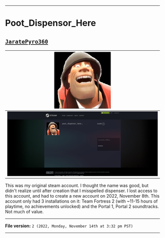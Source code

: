 
***

# Poot_Dispensor_Here

## [`JaratePyro360`](https://steamcommunity.com/id/jaratepyro360/)

| ![/Steam/OldAccount/Poot_Dispensor_Here/ProfilePicture/JPG/27cc27cbe69b130d66c21da480d11efe99fcce91_full.jp](/Steam/OldAccount/Poot_Dispensor_Here/ProfilePicture/JPG/27cc27cbe69b130d66c21da480d11efe99fcce91_full.jpg) |
|---|
| ![/Steam/OldAccount/Poot_Dispensor_Here/SteamCommunity__poot_dispensor_here_PublicView_2022November14th.png](/Steam/OldAccount/Poot_Dispensor_Here/SteamCommunity__poot_dispensor_here_PublicView_2022November14th.png) |

This was my original steam account. I thought the name was good, but didn't realize until after creation that I misspelled dispenser. I lost access to this account, and had to create a new account on 2022, November 8th. This account only had 3 installations on it: Team Fortress 2 (with ~11-15 hours of playtime, no achievements unlocked) and the Portal 1, Portal 2 soundtracks. Not much of value.

***

**File version:** `2 (2022, Monday, November 14th at 3:32 pm PST)`

***


